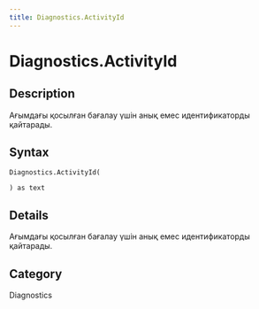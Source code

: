 ```yaml
---
title: Diagnostics.ActivityId
---
```


# Diagnostics.ActivityId


## Description

Ағымдағы қосылған бағалау үшін анық емес идентификаторды қайтарады.


## Syntax

```powerquery
Diagnostics.ActivityId(

) as text
```


## Details

Ағымдағы қосылған бағалау үшін анық емес идентификаторды қайтарады.



## Category
Diagnostics
